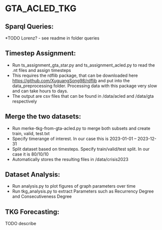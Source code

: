 
# GTA_ACLED_TKG

## Sparql Queries:
*TODO Lorenz?  - see readme in folder queries

## Timestep Assignment:
* Run ts_assignment_gta_star.py and ts_assignment_acled.py to read the .nt files and assign timesteps
* This requires the rdflib package, that can be downloaded here https://github.com/XuguangSong98/rdflib and put into the data_preprocessing folder. Processing data with this package very slow and can take hours to days.
* The output are csv files that can be found in /data/acled and /data/gta respectively

## Merge the two datasets:
* Run merke-tkg-from-gta-acled.py to merge both subsets and create train, valid, test.txt
* Specify timerange of interest. In our case this is 2023-01-01 – 2023-12-31
* Split dataset based on timesteps. Specify train/valid/test split. In our case it is 80/10/10
* Automatically stores the resulting files in /data/crisis2023

## Dataset Analysis:
* Run analysis.py to plot figures of graph parameters over time
* Run tkg_analysis.py to extract Parameters such as Recurrency Degree and Consecutiveness Degree

## TKG Forecasting:
TODO describe
